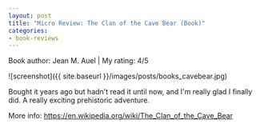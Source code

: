 ```yaml
---
layout: post
title: "Micro Review: The Clan of the Cave Bear (Book)"
categories:
- book-reviews
---
```


<p>Book author: Jean M. Auel | My rating: 4/5</p>


![screenshot]({{ site.baseurl }}/images/posts/books_cavebear.jpg)


<p>Bought it years ago but hadn't read it until now, and I'm really glad I finally did. A really exciting prehistoric adventure.</p>
<p>More info: <a href="https://en.wikipedia.org/wiki/The_Clan_of_the_Cave_Bear">https://en.wikipedia.org/wiki/The_Clan_of_the_Cave_Bear</a><p>
